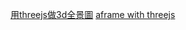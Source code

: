 [用threejs做3d全景圖](https://zhuanlan.zhihu.com/p/40881782)
[aframe with threejs](https://aframe.io/docs/0.8.0/introduction/developing-with-threejs.html)

